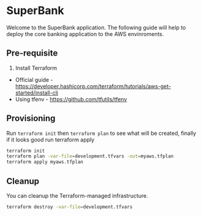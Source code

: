 # SuperBank 

Welcome to the SuperBank application. The following guide will help to deploy the core banking application to the AWS envinroments.

## Pre-requisite

1. Install Terraform 
- Official guide - https://developer.hashicorp.com/terraform/tutorials/aws-get-started/install-cli 
- Using tfenv - https://github.com/tfutils/tfenv

## Provisioning

Run `terraform init` then `terraform plan` to see what will be created, finally if it looks good run terraform apply

```sh
terraform init
terraform plan -var-file=development.tfvars -out=myaws.tfplan
terraform apply myaws.tfplan
```


## Cleanup
You can cleanup the Terraform-managed infrastructure.

```sh
terraform destroy -var-file=development.tfvars
```